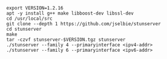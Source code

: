     export VERSION=1.2.16
    apt -y install g++ make libboost-dev libssl-dev
    cd /usr/local/src
    git clone --depth 1 https://github.com/jselbie/stunserver
    cd stunserver
    make
    tar -czvf stunserver-$VERSION.tgz stunserver
    ./stunserver --family 4 --primaryinterface <ipv4-addr>
    ./stunserver --family 6 --primaryinterface <ipv6-addr>

